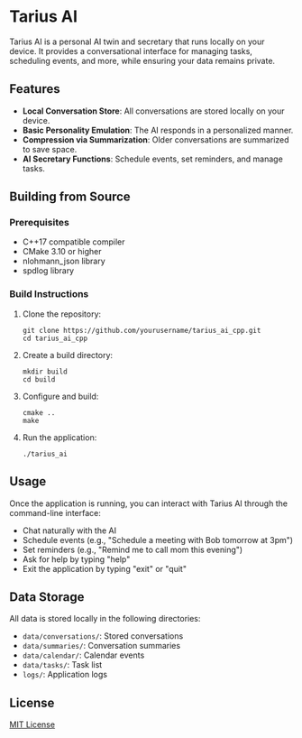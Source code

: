 # Tarius AI

Tarius AI is a personal AI twin and secretary that runs locally on your device. It provides a conversational interface for managing tasks, scheduling events, and more, while ensuring your data remains private.

## Features

- **Local Conversation Store**: All conversations are stored locally on your device.
- **Basic Personality Emulation**: The AI responds in a personalized manner.
- **Compression via Summarization**: Older conversations are summarized to save space.
- **AI Secretary Functions**: Schedule events, set reminders, and manage tasks.

## Building from Source

### Prerequisites

- C++17 compatible compiler
- CMake 3.10 or higher
- nlohmann_json library
- spdlog library

### Build Instructions

1. Clone the repository:

   ```
   git clone https://github.com/yourusername/tarius_ai_cpp.git
   cd tarius_ai_cpp
   ```

2. Create a build directory:

   ```
   mkdir build
   cd build
   ```

3. Configure and build:

   ```
   cmake ..
   make
   ```

4. Run the application:
   ```
   ./tarius_ai
   ```

## Usage

Once the application is running, you can interact with Tarius AI through the command-line interface:

- Chat naturally with the AI
- Schedule events (e.g., "Schedule a meeting with Bob tomorrow at 3pm")
- Set reminders (e.g., "Remind me to call mom this evening")
- Ask for help by typing "help"
- Exit the application by typing "exit" or "quit"

## Data Storage

All data is stored locally in the following directories:

- `data/conversations/`: Stored conversations
- `data/summaries/`: Conversation summaries
- `data/calendar/`: Calendar events
- `data/tasks/`: Task list
- `logs/`: Application logs

## License

[MIT License](LICENSE)
